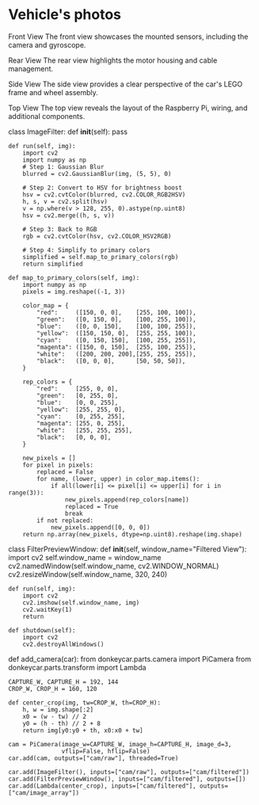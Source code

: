 Vehicle's photos
====
Front View
The front view showcases the mounted sensors, including the camera and gyroscope.

Rear View
The rear view highlights the motor housing and cable management.

Side View
The side view provides a clear perspective of the car's LEGO frame and wheel assembly.

Top View
The top view reveals the layout of the Raspberry Pi, wiring, and additional components.


class ImageFilter:
    def __init__(self):
        pass

    def run(self, img):
        import cv2
        import numpy as np
        # Step 1: Gaussian Blur
        blurred = cv2.GaussianBlur(img, (5, 5), 0)

        # Step 2: Convert to HSV for brightness boost
        hsv = cv2.cvtColor(blurred, cv2.COLOR_RGB2HSV)
        h, s, v = cv2.split(hsv)
        v = np.where(v > 128, 255, 0).astype(np.uint8)
        hsv = cv2.merge((h, s, v))

        # Step 3: Back to RGB
        rgb = cv2.cvtColor(hsv, cv2.COLOR_HSV2RGB)

        # Step 4: Simplify to primary colors
        simplified = self.map_to_primary_colors(rgb)
        return simplified

    def map_to_primary_colors(self, img):
        import numpy as np
        pixels = img.reshape((-1, 3))

        color_map = {
            "red":     ([150, 0, 0],    [255, 100, 100]),
            "green":   ([0, 150, 0],    [100, 255, 100]),
            "blue":    ([0, 0, 150],    [100, 100, 255]),
            "yellow":  ([150, 150, 0],  [255, 255, 100]),
            "cyan":    ([0, 150, 150],  [100, 255, 255]),
            "magenta": ([150, 0, 150],  [255, 100, 255]),
            "white":   ([200, 200, 200],[255, 255, 255]),
            "black":   ([0, 0, 0],      [50, 50, 50]),
        }

        rep_colors = {
            "red":     [255, 0, 0],
            "green":   [0, 255, 0],
            "blue":    [0, 0, 255],
            "yellow":  [255, 255, 0],
            "cyan":    [0, 255, 255],
            "magenta": [255, 0, 255],
            "white":   [255, 255, 255],
            "black":   [0, 0, 0],
        }

        new_pixels = []
        for pixel in pixels:
            replaced = False
            for name, (lower, upper) in color_map.items():
                if all(lower[i] <= pixel[i] <= upper[i] for i in range(3)):
                    new_pixels.append(rep_colors[name])
                    replaced = True
                    break
            if not replaced:
                new_pixels.append([0, 0, 0])
        return np.array(new_pixels, dtype=np.uint8).reshape(img.shape)


class FilterPreviewWindow:
    def __init__(self, window_name="Filtered View"):
        import cv2
        self.window_name = window_name
        cv2.namedWindow(self.window_name, cv2.WINDOW_NORMAL)
        cv2.resizeWindow(self.window_name, 320, 240)

    def run(self, img):
        import cv2
        cv2.imshow(self.window_name, img)
        cv2.waitKey(1)
        return

    def shutdown(self):
        import cv2
        cv2.destroyAllWindows()


def add_camera(car):
    from donkeycar.parts.camera import PiCamera
    from donkeycar.parts.transform import Lambda

    CAPTURE_W, CAPTURE_H = 192, 144
    CROP_W, CROP_H = 160, 120

    def center_crop(img, tw=CROP_W, th=CROP_H):
        h, w = img.shape[:2]
        x0 = (w - tw) // 2
        y0 = (h - th) // 2 + 8
        return img[y0:y0 + th, x0:x0 + tw]

    cam = PiCamera(image_w=CAPTURE_W, image_h=CAPTURE_H, image_d=3,
                   vflip=False, hflip=False)
    car.add(cam, outputs=["cam/raw"], threaded=True)

    car.add(ImageFilter(), inputs=["cam/raw"], outputs=["cam/filtered"])
    car.add(FilterPreviewWindow(), inputs=["cam/filtered"], outputs=[])
    car.add(Lambda(center_crop), inputs=["cam/filtered"], outputs=["cam/image_array"])
